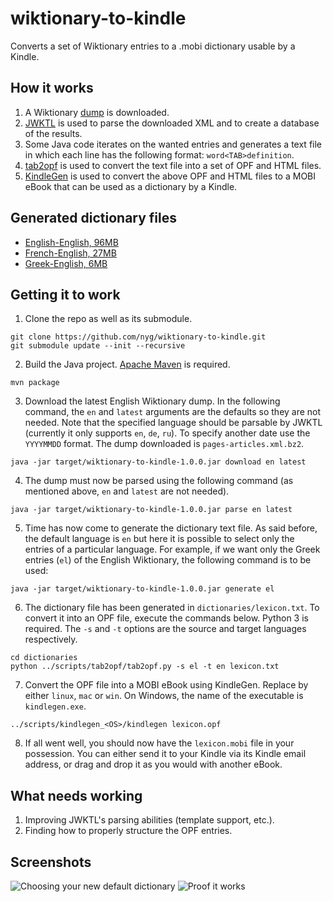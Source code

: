 # wiktionary-to-kindle

Converts a set of Wiktionary entries to a .mobi dictionary usable by a Kindle.

## How it works

1. A Wiktionary [dump](https://dumps.wikimedia.org/backup-index.html) is downloaded.
2. [JWKTL](https://github.com/dkpro/dkpro-jwktl) is used to parse the downloaded XML and to create a database of the results.
3. Some Java code iterates on the wanted entries and generates a text file in which each line has the following format: `word<TAB>definition`.
4. [tab2opf](https://github.com/apeyser/tab2opf) is used to convert the text file into a set of OPF and HTML files.
5. [KindleGen](https://www.amazon.com/gp/feature.html?ie=UTF8&docId=1000765211) is used to convert the above OPF and HTML files to a MOBI eBook that can be used as a dictionary by a Kindle.

## Generated dictionary files

* [English-English, 96MB](http://www.mediafire.com/file/uib98cjr19d0ddt/lexicon_en_en.mobi)
* [French-English, 27MB](http://www.mediafire.com/file/c3v5aijgp4q5ge3/lexicon_fr_en.mobi)
* [Greek-English, 6MB](http://www.mediafire.com/file/2nccw6ni32k4gmf/lexicon_gr_en.mobi)

## Getting it to work

1. Clone the repo as well as its submodule.

```
git clone https://github.com/nyg/wiktionary-to-kindle.git
git submodule update --init --recursive
```

2. Build the Java project. [Apache Maven](https://maven.apache.org) is required.

```
mvn package
```

3. Download the latest English Wiktionary dump. In the following command, the `en` and `latest` arguments are the defaults so they are not needed. Note that the specified language should be parsable by JWKTL (currently it only supports `en`, `de`, `ru`). To specify another date use the `YYYYMMDD` format. The dump downloaded is `pages-articles.xml.bz2`.

```
java -jar target/wiktionary-to-kindle-1.0.0.jar download en latest
```

4. The dump must now be parsed using the following command (as mentioned above, `en` and `latest` are not needed).

```
java -jar target/wiktionary-to-kindle-1.0.0.jar parse en latest
```

5. Time has now come to generate the dictionary text file. As said before, the default language is `en` but here it is possible to select only the entries of a particular language. For example, if we want only the Greek entries (`el`) of the English Wiktionary, the following command is to be used:

```
java -jar target/wiktionary-to-kindle-1.0.0.jar generate el
```

6. The dictionary file has been generated in `dictionaries/lexicon.txt`. To convert it into an OPF file, execute the commands below. Python 3 is required. The `-s` and `-t` options are the source and target languages respectively.

```
cd dictionaries
python ../scripts/tab2opf/tab2opf.py -s el -t en lexicon.txt
```

7. Convert the OPF file into a MOBI eBook using KindleGen. Replace <OS> by either `linux`, `mac` or `win`. On Windows, the name of the executable is `kindlegen.exe`.

```
../scripts/kindlegen_<OS>/kindlegen lexicon.opf
```

8. If all went well, you should now have the `lexicon.mobi` file in your possession. You can either send it to your Kindle via its Kindle email address, or drag and drop it as you would with another eBook.

## What needs working

1. Improving JWKTL's parsing abilities (template support, etc.).
2. Finding how to properly structure the OPF entries.

## Screenshots

![Choosing your new default dictionary](https://i.imgur.com/aXAbTbx.jpg)
![Proof it works](https://i.imgur.com/q3Tdxjo.jpg)
